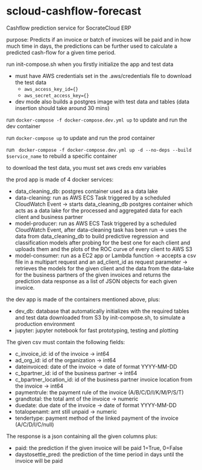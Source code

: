 # scloud-cashflow-forecast

Cashflow prediction service for SocrateCloud ERP 

purpose: Predicts if an invoice or batch of invoices will be paid and in how much time in days, the predictions can be further used to calculate a predicted cash-flow for a given time period.

run init-compose.sh when you firstly initialize the app and test data
- must have AWS credentials set in the .aws/credentials file to download the test data
  - `aws_access_key_id={}`
  - `aws_secret_access_key={}`
- dev mode also builds a postgres image with test data and tables (data insertion should take around 30 mins)

run ` docker-compose -f docker-compose.dev.yml up ` to update and run the dev container

run ` docker-compose up ` to update and run the prod container

run ` docker-compose -f docker-compose.dev.yml up -d --no-deps --build $service_name` to rebuild a specific container

to download the test data, you must set aws creds env variables

the prod app is made of 4 docker services:
- data_cleaning_db: postgres container used as a data lake
- data-cleaning: run as AWS ECS Task triggered by a scheduled CloudWatch Event -> starts data_cleaning_db postgres container which acts as a data lake for the processed and aggregated data for each client and business partner
- model-producer: run as AWS ECS Task triggered by a scheduled CloudWatch Event, after data-cleaning task has been run -> uses the data from data_cleaning_db to build predictive regression and classification models after probing for the best one for each client and uploads them and the plots of the ROC curve of every client to AWS S3
- model-consumer: run as a EC2 app or Lambda function -> accepts a csv file in a multipart request and an ad_client_id as request parameter -> retrieves the models for the given client and the data from the data-lake for the business partners of the given invoices and returns the prediction data response as a list of JSON objects for each given invoice.

the dev app is made of the containers mentioned above, plus:
- dev_db: database that automatically initializes with the required tables and test data downloaded from S3 by init-compose.sh, to simulate a production environment
- jupyter: jupyter notebook for fast prototyping, testing and plotting 

The given csv must contain the following fields:
- c_invoice_id: id of the invoice -> int64
- ad_org_id: id of the organization -> int64
- dateinvoiced: date of the invoice -> date of format YYYY-MM-DD
- c_bpartner_id: id of the business partner -> int64
- c_bpartner_location_id: id of the business partner invoice location from the invoice -> int64
- paymentrule: the payment rule of the invoice (A/B/C/D/I/K/M/P/S/T)
- grandtotal: the total amt of the invoice -> numeric
- duedate: due date of the invoice -> date of format YYYY-MM-DD
- totalopenamt: amt still unpaid -> numeric
- tendertype: payment method of the linked payment of the invoice (A/C/D/I/C/null)

The response is a json containing all the given columns plus:
- paid: the prediction if the given invoice will be paid 1=True, 0=False
- daystosettle_pred: the prediction of the time period in days until the invoice will be paid
